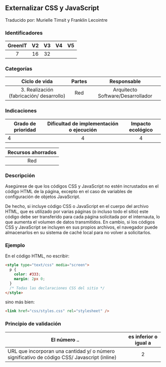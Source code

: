 ## Externalizar CSS y JavaScript

Traducido por: Murielle Timsit y Franklin Lecointre

### Identificadores

| GreenIT | V2  | V3  | V4  | V5  |
| :-----: | :-: | :-: | :-: | :-: |
|    7    | 16  | 32  |     |     |

### Categorías

|              Ciclo de vida               | Partes |            Responsable            |
| :--------------------------------------: | :----: | :-------------------------------: |
| 3. Realización (fabricación/ desarrollo) |  Red   | Arquitecto Software/Desarrollador |

### Indicaciones

| Grado de prioridad | Dificultad de implementación o ejecución | Impacto ecológico |
| ------------------ | :--------------------------------------: | :---------------: |
| 4                  |                    4                     |         4         |

| Recursos ahorrados |
| :----------------: |
|        Red         |

### Descripción

Asegúrese de que los códigos CSS y JavaScript no estén incrustados en el código HTML de la página, excepto en el caso de variables de configuración de objetos JavaScript.

De hecho, si incluye código CSS o JavaScript en el cuerpo del archivo HTML, que es utilizado por varias páginas (o incluso todo el sitio) este código debe ser transferido para cada página solicitada por el internauta, lo que aumenta el volumen de datos transmitidos.
En cambio, si los códigos CSS y JavaScript se incluyen en sus propios archivos, el navegador puede almacenarlos en su sistema de caché local para no volver a solicitarlos.

### Ejemplo

En el código HTML, no escribir:

```html
<style type="text/css" media="screen">
  p {
    color: #333;
    margin: 2px 0;
  }
  /* Todas las declaraciones CSS del sitio */
</style>
```

sino más bien:

```html
<link href="css/styles.css" rel="stylesheet" />
```

### Principio de validación

| El número ..                                                                                 | es inferior o igual a |
| -------------------------------------------------------------------------------------------- | :-------------------: |
| URL que incorporan una cantidad y/ o número significativo de código CSS/ Javascript (inline) |           2           |

